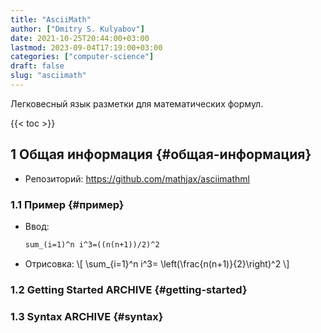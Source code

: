 ```yaml
---
title: "AsciiMath"
author: ["Dmitry S. Kulyabov"]
date: 2021-10-25T20:44:00+03:00
lastmod: 2023-09-04T17:19:00+03:00
categories: ["computer-science"]
draft: false
slug: "asciimath"
---
```


Легковесный язык разметки для математических формул.

<!--more-->

{{< toc >}}


## <span class="section-num">1</span> Общая информация {#общая-информация}

-   Репозиторий: <https://github.com/mathjax/asciimathml>


### <span class="section-num">1.1</span> Пример {#пример}

-   Ввод:
    ```org
    sum_(i=1)^n i^3=((n(n+1))/2)^2
    ```
-   Отрисовка:
    \\[
      \sum\_{i=1}^n i^3= \left(\frac{n(n+1)}{2}\right)^2
      \\]


### <span class="section-num">1.2</span> Getting Started <span class="tag"><span class="ARCHIVE">ARCHIVE</span></span> {#getting-started}


### <span class="section-num">1.3</span> Syntax <span class="tag"><span class="ARCHIVE">ARCHIVE</span></span> {#syntax}
